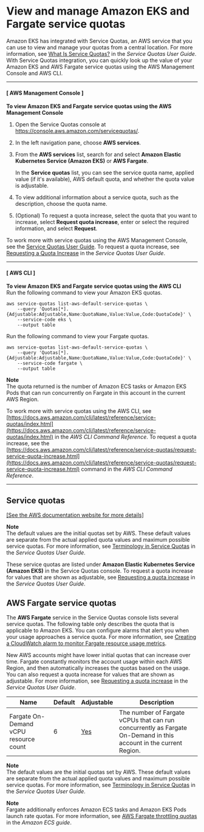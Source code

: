 # View and manage Amazon EKS and Fargate service quotas<a name="service-quotas"></a>

Amazon EKS has integrated with Service Quotas, an AWS service that you can use to view and manage your quotas from a central location\. For more information, see [What Is Service Quotas?](https://docs.aws.amazon.com/servicequotas/latest/userguide/intro.html) in the *Service Quotas User Guide*\. With Service Quotas integration, you can quickly look up the value of your Amazon EKS and AWS Fargate service quotas using the AWS Management Console and AWS CLI\.

------
#### [ AWS Management Console ]<a name="service-quotas-console"></a>

**To view Amazon EKS and Fargate service quotas using the AWS Management Console**

1. Open the Service Quotas console at [https://console\.aws\.amazon\.com/servicequotas/](https://console.aws.amazon.com/servicequotas/)\.

1. In the left navigation pane, choose **AWS services**\.

1. From the **AWS services** list, search for and select **Amazon Elastic Kubernetes Service \(Amazon EKS\)** or **AWS Fargate**\.

   In the **Service quotas** list, you can see the service quota name, applied value \(if it's available\), AWS default quota, and whether the quota value is adjustable\.

1. To view additional information about a service quota, such as the description, choose the quota name\.

1. \(Optional\) To request a quota increase, select the quota that you want to increase, select **Request quota increase**, enter or select the required information, and select **Request**\.

To work more with service quotas using the AWS Management Console, see the [Service Quotas User Guide](https://docs.aws.amazon.com/servicequotas/latest/userguide/intro.html)\. To request a quota increase, see [Requesting a Quota Increase](https://docs.aws.amazon.com/servicequotas/latest/userguide/request-quota-increase.html) in the *Service Quotas User Guide*\.

------
#### [ AWS CLI ]
<a name="service-quotas-cli"></a>
**To view Amazon EKS and Fargate service quotas using the AWS CLI**  
Run the following command to view your Amazon EKS quotas\.

```
aws service-quotas list-aws-default-service-quotas \
    --query 'Quotas[*].{Adjustable:Adjustable,Name:QuotaName,Value:Value,Code:QuotaCode}' \
    --service-code eks \
    --output table
```

Run the following command to view your Fargate quotas\.

```
aws service-quotas list-aws-default-service-quotas \
    --query 'Quotas[*].{Adjustable:Adjustable,Name:QuotaName,Value:Value,Code:QuotaCode}' \
    --service-code fargate \
    --output table
```

**Note**  
The quota returned is the number of Amazon ECS tasks or Amazon EKS Pods that can run concurrently on Fargate in this account in the current AWS Region\.

To work more with service quotas using the AWS CLI, see [https://docs.aws.amazon.com/cli/latest/reference/service-quotas/index.html](https://docs.aws.amazon.com/cli/latest/reference/service-quotas/index.html) in the *AWS CLI Command Reference*\. To request a quota increase, see the [https://docs.aws.amazon.com/cli/latest/reference/service-quotas/request-service-quota-increase.html](https://docs.aws.amazon.com/cli/latest/reference/service-quotas/request-service-quota-increase.html) command in the *AWS CLI Command Reference*\.

------

## Service quotas<a name="sq-text"></a>

[\[See the AWS documentation website for more details\]](http://docs.aws.amazon.com/eks/latest/userguide/service-quotas.html)

**Note**  
The default values are the initial quotas set by AWS\. These default values are separate from the actual applied quota values and maximum possible service quotas\. For more information, see [Terminology in Service Quotas](https://docs.aws.amazon.com/servicequotas/latest/userguide/intro.html#intro_getting-started) in the *Service Quotas User Guide*\.

These service quotas are listed under **Amazon Elastic Kubernetes Service \(Amazon EKS\)** in the Service Quotas console\. To request a quota increase for values that are shown as adjustable, see [Requesting a quota increase](https://docs.aws.amazon.com/servicequotas/latest/userguide/request-quota-increase.html) in the *Service Quotas User Guide*\.

## AWS Fargate service quotas<a name="service-quotas-eks-fargate"></a>

The **AWS Fargate** service in the Service Quotas console lists several service quotas\. The following table only describes the quota that is applicable to Amazon EKS\. You can configure alarms that alert you when your usage approaches a service quota\. For more information, see [Creating a CloudWatch alarm to monitor Fargate resource usage metrics](monitoring-fargate-usage.md#service-quota-alarm)\.

New AWS accounts might have lower initial quotas that can increase over time\. Fargate constantly monitors the account usage within each AWS Region, and then automatically increases the quotas based on the usage\. You can also request a quota increase for values that are shown as adjustable\. For more information, see [Requesting a quota increase](https://docs.aws.amazon.com/servicequotas/latest/userguide/request-quota-increase.html) in the *Service Quotas User Guide*\.


| Name | Default | Adjustable | Description | 
| --- | --- | --- | --- | 
|  Fargate On\-Demand vCPU resource count  | 6 | [Yes](https://console.aws.amazon.com/servicequotas/home/services/fargate/quotas) |  The number of Fargate vCPUs that can run concurrently as Fargate On\-Demand in this account in the current Region\.  | 

**Note**  
The default values are the initial quotas set by AWS\. These default values are separate from the actual applied quota values and maximum possible service quotas\. For more information, see [Terminology in Service Quotas](https://docs.aws.amazon.com/servicequotas/latest/userguide/intro.html#intro_getting-started) in the *Service Quotas User Guide*\.

**Note**  
Fargate additionally enforces Amazon ECS tasks and Amazon EKS Pods launch rate quotas\. For more information, see [AWS Fargate throttling quotas](https://docs.aws.amazon.com/AmazonECS/latest/developerguide/throttling.html) in the *Amazon ECS guide*\.